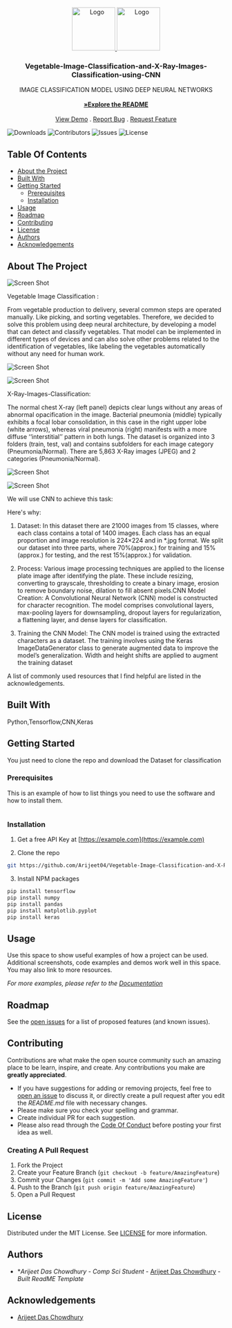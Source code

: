 <br/>
<p align="center">
  <a href="https://github.com/ShaanCoding/ReadME-Generator">
    <img src="veg.png" alt="Logo" width="100" height="100">
    <img src="x-ray.png" alt="Logo" width="100" height="100">
  </a>

  <h3 align="center">Vegetable-Image-Classification-and-X-Ray-Images-Classification-using-CNN</h3>

  <p align="center">
    IMAGE CLASSIFICATION MODEL USING DEEP NEURAL NETWORKS 
    <br/>
    <br/>
    <a href="https://github.com/Arijeet04/Vegetable-Image-Classification-and-X-Ray-Images-Classification-using-CNN"><strong>»Explore the README</strong></a>
    <br/>
    <br/>
    <a href="https://github.com/Arijeet04/Vegetable-Image-Classification-and-X-Ray-Images-Classification-using-CNN">View Demo</a>
    .
    <a href="https://github.com/Arijeet04/Vegetable-Image-Classification-and-X-Ray-Images-Classification-using-CNN">Report Bug</a>
    .
    <a href="https://github.com/Arijeet04/Vegetable-Image-Classification-and-X-Ray-Images-Classification-using-CNN">Request Feature</a>
  </p>
</p>

![Downloads](https://img.shields.io/github/downloads/ShaanCoding/ReadME-Generator/total) ![Contributors](https://img.shields.io/github/contributors/ShaanCoding/ReadME-Generator?color=dark-green) ![Issues](https://img.shields.io/github/issues/ShaanCoding/ReadME-Generator) ![License](https://img.shields.io/github/license/ShaanCoding/ReadME-Generator) 

## Table Of Contents

* [About the Project](#about-the-project)
* [Built With](#built-with)
* [Getting Started](#getting-started)
  * [Prerequisites](#prerequisites)
  * [Installation](#installation)
* [Usage](#usage)
* [Roadmap](#roadmap)
* [Contributing](#contributing)
* [License](#license)
* [Authors](#authors)
* [Acknowledgements](#acknowledgements)

## About The Project

![Screen Shot](images/about.png)

Vegetable Image Classification :

From vegetable production to delivery, several common steps are operated manually. Like picking, and sorting vegetables. Therefore, we decided to solve this problem using deep neural architecture, by developing a model that can detect and classify vegetables. That model can be implemented in different types of devices and can also solve other problems related to the identification of vegetables, like labeling the vegetables automatically without any need for human work.

![Screen Shot](accuracy.png)


![Screen Shot](prediction.png)

X-Ray-Images-Classification:

The normal chest X-ray (left panel) depicts clear lungs without any areas of abnormal opacification in the image. Bacterial pneumonia (middle) typically exhibits a focal lobar consolidation, in this case in the right upper lobe (white arrows), whereas viral pneumonia (right) manifests with a more diffuse ‘‘interstitial’’ pattern in both lungs. The dataset is organized into 3 folders (train, test, val) and contains subfolders for each image category (Pneumonia/Normal). There are 5,863 X-Ray images (JPEG) and 2 categories (Pneumonia/Normal). 

![Screen Shot](classication.png)

![Screen Shot](accuracy.png)



We will use CNN to achieve this task: 

Here's why:

 1) Dataset: In this dataset there are 21000 images from 15 classes, where each class contains a total of 1400 images. Each class has an equal proportion and image resolution is 224×224 and in *.jpg format. We split our dataset into three parts, where 70%(approx.) for training and 15%(approx.) for testing, and the rest 15%(approx.) for validation. 

 2) Process: Various image processing techniques are applied to the license plate image after identifying the plate. These include resizing, converting to grayscale, thresholding to create a binary image, erosion to remove boundary noise, dilation to fill absent pixels.CNN Model Creation: A Convolutional Neural Network (CNN) model is constructed for character recognition. The model comprises convolutional layers, max-pooling layers for downsampling, dropout layers for regularization, a flattening layer, and dense layers for classification. 

 3)  Training the CNN Model: The CNN model is trained using the extracted characters as a dataset. The training involves using the Keras ImageDataGenerator class to generate augmented data to improve the model’s generalization. Width and height shifts are applied to augment the training dataset


A list of commonly used resources that I find helpful are listed in the acknowledgements.

## Built With

Python,Tensorflow,CNN,Keras

## Getting Started

You just need to clone the repo and download the Dataset for classification

### Prerequisites

This is an example of how to list things you need to use the software and how to install them.

```sh

```

### Installation

1. Get a free API Key at [https://example.com](https://example.com)

2. Clone the repo

```sh
git https://github.com/Arijeet04/Vegetable-Image-Classification-and-X-Ray-Images-Classification-using-CNN.git
```

3. Install NPM packages

```sh
pip install tensorflow
pip install numpy
pip install pandas
pip install matplotlib.pyplot
pip install keras
```
## Usage

Use this space to show useful examples of how a project can be used. Additional screenshots, code examples and demos work well in this space. You may also link to more resources.

_For more examples, please refer to the [Documentation](https://example.com)_

## Roadmap

See the [open issues](https://github.com/Arijeet04/Vegetable-Image-Classification-and-X-Ray-Images-Classification-using-CNN) for a list of proposed features (and known issues).

## Contributing

Contributions are what make the open source community such an amazing place to be learn, inspire, and create. Any contributions you make are **greatly appreciated**.
* If you have suggestions for adding or removing projects, feel free to [open an issue](https://github.com/Arijeet04/Vegetable-Image-Classification-and-X-Ray-Images-Classification-using-CNN) to discuss it, or directly create a pull request after you edit the *README.md* file with necessary changes.
* Please make sure you check your spelling and grammar.
* Create individual PR for each suggestion.
* Please also read through the [Code Of Conduct](https://github.com/Arijeet04/Vegetable-Image-Classification-and-X-Ray-Images-Classification-using-CNN) before posting your first idea as well.

### Creating A Pull Request

1. Fork the Project
2. Create your Feature Branch (`git checkout -b feature/AmazingFeature`)
3. Commit your Changes (`git commit -m 'Add some AmazingFeature'`)
4. Push to the Branch (`git push origin feature/AmazingFeature`)
5. Open a Pull Request

## License

Distributed under the MIT License. See [LICENSE](https://github.com/Arijeet04/Vegetable-Image-Classification-and-X-Ray-Images-Classification-using-CNN) for more information.

## Authors

* **Arijeet Das Chowdhury* - *Comp Sci Student* - [Arijeet Das Chowdhury](https://github.com/Arijeet04) - *Built ReadME Template*

## Acknowledgements

* [Arijeet Das Chowdhury](https://github.com/Arijeet04)


